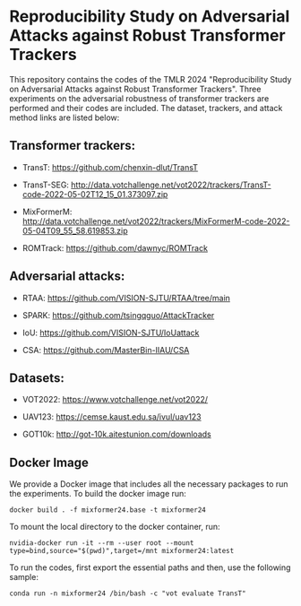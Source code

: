 # Reproducibility Study on Adversarial Attacks against Robust Transformer Trackers

This repository contains the codes of the TMLR 2024 "Reproducibility Study on Adversarial Attacks against Robust Transformer Trackers". Three experiments on the adversarial robustness of transformer trackers are performed and their codes are included. The dataset, trackers, and attack method links are listed below: 

## Transformer trackers:

+ TransT: https://github.com/chenxin-dlut/TransT

+ TransT-SEG: http://data.votchallenge.net/vot2022/trackers/TransT-code-2022-05-02T12_15_01.373097.zip

+ MixFormerM: http://data.votchallenge.net/vot2022/trackers/MixFormerM-code-2022-05-04T09_55_58.619853.zip

+ ROMTrack: https://github.com/dawnyc/ROMTrack 


## Adversarial attacks:

+ RTAA: https://github.com/VISION-SJTU/RTAA/tree/main

+ SPARK: https://github.com/tsingqguo/AttackTracker

+ IoU: https://github.com/VISION-SJTU/IoUattack

+ CSA: https://github.com/MasterBin-IIAU/CSA


## Datasets:

+ VOT2022: https://www.votchallenge.net/vot2022/

+ UAV123: https://cemse.kaust.edu.sa/ivul/uav123

+ GOT10k: http://got-10k.aitestunion.com/downloads

## Docker Image

We provide a Docker image that includes all the necessary packages to run the experiments. To build the docker image run:

```
docker build . -f mixformer24.base -t mixformer24
```

To mount the local directory to the docker container, run:

```
nvidia-docker run -it --rm --user root --mount type=bind,source="$(pwd)",target=/mnt mixformer24:latest
```

To run the codes, first export the essential paths and then, use the following sample:

```
conda run -n mixformer24 /bin/bash -c "vot evaluate TransT"
```


